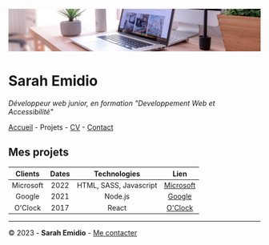 ![bureau](bureau.jpg)

# Sarah Emidio

*Développeur web junior, en formation "Developpement Web et Accessibilité"*

[Accueil](README.md) - Projets - [CV](CV.md) -  [Contact](Contact.md)


## Mes projets

| Clients | Dates | Technologies | Lien
|:----:|:-----:|:-----:|:-----:|
| Microsoft | 2022 | HTML, SASS, Javascript | [Microsoft](https://www.microsoft.com/fr-fr)|
| Google | 2021 | Node.js | [Google](https://www.google.fr/) |
| O'Clock | 2017 | React | [O'Clock](https://oclock.io/) |

------

© 2023 - __Sarah Emidio__ - [Me contacter](Contact.md) 